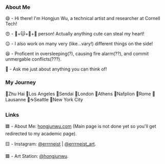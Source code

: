### About Me
😄 - Hi there! I'm Hongjun Wu, a technical artist and researcher at Cornell Tech!  

😍 - 🐶+🐱+🐹+🐼 person! Actually anything cute can steal my heart!  

😉 - I also work on many very (like...vary!) different things on the side!  

😆 - Proficent in oversleeping(?), causing fire alarm(??), and commit unmergable conflicts(???).  

💬 - Ask me just about anything you can think of!  

### My Journey  
🥘Zhu Hai 🍔Los Angeles 🍣Sendai 🥪London 🥗Athens 🍨Nafplion 🍕Rome 🍰Lausanne 📍☕️Seattle 🍟New York City

### Links
🟦  - About Me: [hongjunwu.com](https://hongjunwu.com/) (Main page is not done yet so you'll get redirected to my academic page).   

🟨  - Instagram: [@errrneist](https://www.instagram.com/errrneist/) | [@errrneist_art](https://www.instagram.com/errrneist_art/).   

🟪  - Art Station: [@hongjunwu](https://hongjunwu.artstation.com/).   

